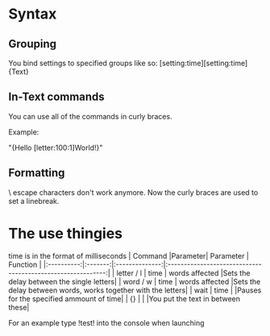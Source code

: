 # Syntax
## Grouping
You bind settings to specified groups like so:
[setting:time][setting:time]{Text}
## In-Text commands
You can use all of the commands in curly braces.


Example:


"{Hello [letter\:100:1]World!}"
## Formatting
\ escape characters don't work anymore. Now the curly braces are used to set a linebreak.

# The use thingies
time is in the format of milliseconds
|   Command  |Parameter|    Parameter   |                          Function                           |
|:----------:|:-------:|:--------------:|:-----------------------------------------------------------:|
| letter / l |   time  | words affected |Sets the delay between the single letters|
| word / w   |   time  | words affected |Sets the delay between words, works together with the letters|
| wait       |   time  |                |Pauses for the specified ammount of time|
| {}         |         |                |You put the text in between these|


For an example type !test! into the console when launching
